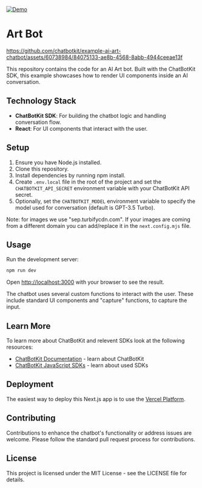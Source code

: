 [![Demo](https://img.shields.io/badge/live-demo-blue.svg)](https://chatbotkit-example-ai-art-chatbot.vercel.app/)

# Art Bot

https://github.com/chatbotkit/example-ai-art-chatbot/assets/60738984/84075133-ae8b-4568-8abb-4944ceeae13f


This repository contains the code for an AI Art bot. Built with the ChatBotKit SDK, this example showcases how to render UI components inside an AI conversation.

## Technology Stack

- **ChatBotKit SDK**: For building the chatbot logic and handling conversation flow.
- **React**: For UI components that interact with the user.

## Setup

1. Ensure you have Node.js installed.
2. Clone this repository.
3. Install dependencies by running npm install.
4. Create `.env.local` file in the root of the project and set the `CHATBOTKIT_API_SECRET` environment variable with your ChatBotKit API secret.
5. Optionally, set the `CHATBOTKIT_MODEL` environment variable to specify the model used for conversation (default is GPT-3.5 Turbo).

Note: for images we use "sep.turbifycdn.com". If your images are coming from a different domain you can add/replace it in the `next.config.mjs` file.

## Usage

Run the development server:

```bash
npm run dev
```

Open [http://localhost:3000](http://localhost:3000) with your browser to see the result.

The chatbot uses several custom functions to interact with the user. These include standard UI components and "capture" functions, to capture the input.

## Learn More

To learn more about ChatBotKit and relevent SDKs look at the following resources:

- [ChatBotKit Documentation](https://chatbotkit.com/docs) - learn about ChatBotKit
- [ChatBotKit JavaScript SDKs](https://github.com/chatbotkit/node-sdk) - learn about used SDKs

## Deployment

The easiest way to deploy this Next.js app is to use the [Vercel Platform](https://vercel.com).

## Contributing

Contributions to enhance the chatbot's functionality or address issues are welcome. Please follow the standard pull request process for contributions.

## License

This project is licensed under the MIT License - see the LICENSE file for details.
